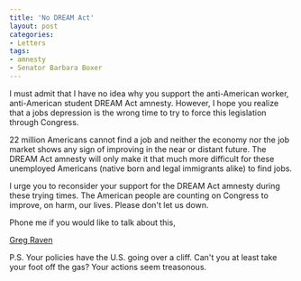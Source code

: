 ```yaml
---
title: 'No DREAM Act'
layout: post
categories:
- Letters
tags:
- amnesty
- Senator Barbara Boxer
---
```


I must admit that I have no idea why you support the anti-American worker, anti-American student DREAM Act amnesty. However, I hope you realize that a jobs depression is the wrong time to try to force this legislation through Congress.

22 million Americans cannot find a job and neither the economy nor the job market shows any sign of improving in the near or distant future. The DREAM Act amnesty will only make it that much more difficult for these unemployed Americans (native born and legal immigrants alike) to find jobs.

I urge you to reconsider your support for the DREAM Act amnesty during these trying times. The American people are counting on Congress to improve, on harm, our lives. Please don't let us down.

Phone me if you would like to talk about this,

[Greg Raven](https://www.gregraven.org/)

P.S. Your policies have the U.S. going over a cliff. Can't you at least take your foot off the gas? Your actions seem treasonous.